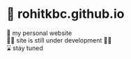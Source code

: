 # 👋 rohitkbc.github.io
💁 my personal website       
👨‍💻 site is still under development 👷🏻                              
⌛ stay tuned 
